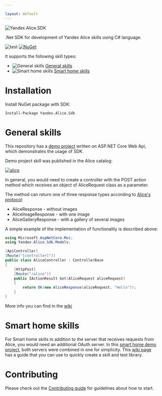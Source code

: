 ```yaml
---

layout: default
---
```

![Yandex.Alice.SDK](https://raw.githubusercontent.com/alexvolchetsky/yandex.alice.sdk/master/src/Yandex.Alice.Sdk/Resources/icon.png "Yandex.Alice.SDK")

.Net SDK for development of Yandex Alice skills using C# language.

![test](https://github.com/alexvolchetsky/yandex.alice.sdk/workflows/test/badge.svg)
[![NuGet](https://buildstats.info/nuget/Yandex.Alice.Sdk)](https://www.nuget.org/packages/Yandex.Alice.Sdk)

It supports the following skill types:
- ![General skills](https://raw.githubusercontent.com/alexvolchetsky/yandex.alice.sdk/master/media/images/general-skill.png) [General skills](#general-skills)
- ![Smart home skills](https://raw.githubusercontent.com/alexvolchetsky/yandex.alice.sdk/master/media/images/smart-home-skill.png) [Smart home skills](#smart-home-skills)

# Installation
Install NuGet package with SDK: 

`Install-Package Yandex.Alice.Sdk`
# General skills
This repository has a [demo project](https://github.com/alexvolchetsky/yandex.alice.sdk/tree/master/src/Yandex.Alice.Sdk.Demo) written on ASP.NET Core Web Api, which demonstrates the usage of SDK.

Demo project skill was published in the Alice catalog:

[![alice](https://raw.githubusercontent.com/alexvolchetsky/yandex.alice.sdk/master/media/images/skill-badge.svg)](https://dialogs.yandex.ru/store/skills/245ea3a4-net-sdk?utm_source=https://github.com&utm_medium=badge&utm_campaign=v1&utm_term=d1)

In general, you would need to create a controller with the POST action method which receives an object of AliceRequest class as a parameter. 

The method can return one of three response types according to [Alice's protocol](https://yandex.ru/dev/dialogs/alice/doc/protocol-docpage/?ncrnd=4989):
* AliceResponse - without images
* AliceImageResponse - with one image
* AliceGalleryResponse - with a gallery of several images

A simple example of the implementation of functionality is described above:

```c#
using Microsoft.AspNetCore.Mvc;
using Yandex.Alice.Sdk.Models;

[ApiController]
[Route("[controller]")]
public class AliceController : ControllerBase
{
    [HttpPost]
    [Route("/alice")]
    public IActionResult Get(AliceRequest aliceRequest)
    {
        return Ok(new AliceResponse(aliceRequest, "Hello"));
    }
}
```

More info you can find in the [wiki](https://github.com/alexvolchetsky/yandex.alice.sdk/wiki)

# Smart home skills
For Smart home skills in addition to the server that receives requests from Alice, you would need an additional OAuth server.
In this [smart home demo project](https://github.com/alexvolchetsky/yandex.alice.sdk/tree/master/src/Yandex.Alice.Sdk.Demo.SmartHome), both servers were combined in one for simplicity.
This [wiki page](https://github.com/alexvolchetsky/yandex.alice.sdk/wiki/Smart-Home) has a guide that you can use to quickly create a skill and test library.

# Contributing
Please check out the [Contributing guide](https://github.com/alexvolchetsky/yandex.alice.sdk/tree/master/CONTRIBUTING.md) for guidelines about how to start.